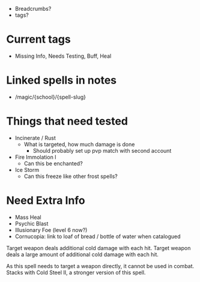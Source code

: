 * Breadcrumbs?
* tags?

# Current tags
* Missing Info, Needs Testing, Buff, Heal

# Linked spells in notes
* /magic/{school}/{spell-slug}

# Things that need tested
* Incinerate / Rust
	* What is targeted, how much damage is done
		* Should probably set up pvp match with second account
* Fire Immolation I
	* Can this be enchanted?
* Ice Storm
	* Can this freeze like other frost spells?
	
# Need Extra Info
* Mass Heal
* Psychic Blast
* Illusionary Foe (level 6 now?)
* Cornucopia: link to loaf of bread / bottle of water when catalogued
		
		
		
Target weapon deals additional cold damage with each hit.
Target weapon deals a large amount of additional cold damage with each hit.
		
As this spell needs to target a weapon directly, it cannot be used in combat.
Stacks with Cold Steel II, a stronger version of this spell.